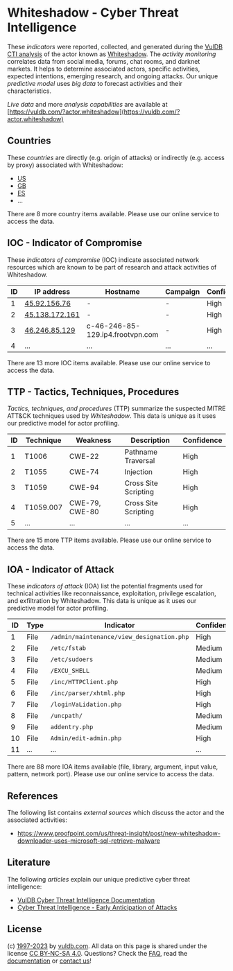 # Whiteshadow - Cyber Threat Intelligence

These _indicators_ were reported, collected, and generated during the [VulDB CTI analysis](https://vuldb.com/?kb.cti) of the actor known as [Whiteshadow](https://vuldb.com/?actor.whiteshadow). The _activity monitoring_ correlates data from social media, forums, chat rooms, and darknet markets. It helps to determine associated actors, specific activities, expected intentions, emerging research, and ongoing attacks. Our unique _predictive model_ uses _big data_ to forecast activities and their characteristics.

_Live data_ and more _analysis capabilities_ are available at [https://vuldb.com/?actor.whiteshadow](https://vuldb.com/?actor.whiteshadow)

## Countries

These _countries_ are directly (e.g. origin of attacks) or indirectly (e.g. access by proxy) associated with Whiteshadow:

* [US](https://vuldb.com/?country.us)
* [GB](https://vuldb.com/?country.gb)
* [ES](https://vuldb.com/?country.es)
* ...

There are 8 more country items available. Please use our online service to access the data.

## IOC - Indicator of Compromise

These _indicators of compromise_ (IOC) indicate associated network resources which are known to be part of research and attack activities of Whiteshadow.

ID | IP address | Hostname | Campaign | Confidence
-- | ---------- | -------- | -------- | ----------
1 | [45.92.156.76](https://vuldb.com/?ip.45.92.156.76) | - | - | High
2 | [45.138.172.161](https://vuldb.com/?ip.45.138.172.161) | - | - | High
3 | [46.246.85.129](https://vuldb.com/?ip.46.246.85.129) | c-46-246-85-129.ip4.frootvpn.com | - | High
4 | ... | ... | ... | ...

There are 13 more IOC items available. Please use our online service to access the data.

## TTP - Tactics, Techniques, Procedures

_Tactics, techniques, and procedures_ (TTP) summarize the suspected MITRE ATT&CK techniques used by _Whiteshadow_. This data is unique as it uses our predictive model for actor profiling.

ID | Technique | Weakness | Description | Confidence
-- | --------- | -------- | ----------- | ----------
1 | T1006 | CWE-22 | Pathname Traversal | High
2 | T1055 | CWE-74 | Injection | High
3 | T1059 | CWE-94 | Cross Site Scripting | High
4 | T1059.007 | CWE-79, CWE-80 | Cross Site Scripting | High
5 | ... | ... | ... | ...

There are 15 more TTP items available. Please use our online service to access the data.

## IOA - Indicator of Attack

These _indicators of attack_ (IOA) list the potential fragments used for technical activities like reconnaissance, exploitation, privilege escalation, and exfiltration by Whiteshadow. This data is unique as it uses our predictive model for actor profiling.

ID | Type | Indicator | Confidence
-- | ---- | --------- | ----------
1 | File | `/admin/maintenance/view_designation.php` | High
2 | File | `/etc/fstab` | Medium
3 | File | `/etc/sudoers` | Medium
4 | File | `/EXCU_SHELL` | Medium
5 | File | `/inc/HTTPClient.php` | High
6 | File | `/inc/parser/xhtml.php` | High
7 | File | `/loginVaLidation.php` | High
8 | File | `/uncpath/` | Medium
9 | File | `addentry.php` | Medium
10 | File | `Admin/edit-admin.php` | High
11 | ... | ... | ...

There are 88 more IOA items available (file, library, argument, input value, pattern, network port). Please use our online service to access the data.

## References

The following list contains _external sources_ which discuss the actor and the associated activities:

* https://www.proofpoint.com/us/threat-insight/post/new-whiteshadow-downloader-uses-microsoft-sql-retrieve-malware

## Literature

The following _articles_ explain our unique predictive cyber threat intelligence:

* [VulDB Cyber Threat Intelligence Documentation](https://vuldb.com/?kb.cti)
* [Cyber Threat Intelligence - Early Anticipation of Attacks](https://www.scip.ch/en/?labs.20201022)

## License

(c) [1997-2023](https://vuldb.com/?kb.changelog) by [vuldb.com](https://vuldb.com/?kb.about). All data on this page is shared under the license [CC BY-NC-SA 4.0](https://creativecommons.org/licenses/by-nc-sa/4.0/). Questions? Check the [FAQ](https://vuldb.com/?kb.faq), read the [documentation](https://vuldb.com/?kb) or [contact us](https://vuldb.com/?contact)!
